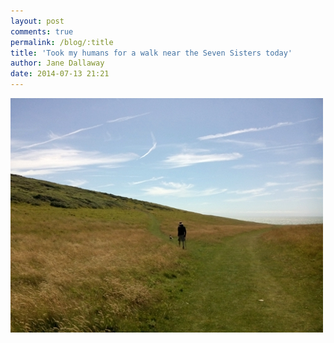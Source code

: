 ```yaml
---
layout: post
comments: true
permalink: /blog/:title
title: 'Took my humans for a walk near the Seven Sisters today'
author: Jane Dallaway
date: 2014-07-13 21:21
---
```


<div><a href="/media/tp_IMG_20140713_135439.jpg"><img src="/media/tp_thumb_IMG_20140713_135439.jpg" width="500" height="375"/></a></div>


  
      
